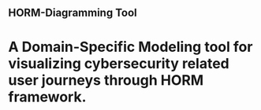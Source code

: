 ## HORM-Diagramming Tool
# A Domain-Specific Modeling tool for visualizing cybersecurity related user journeys through HORM framework.
